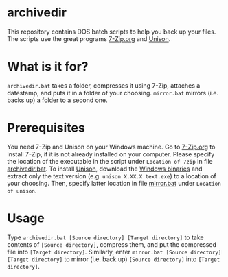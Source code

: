 # archivedir
This repository contains DOS batch scripts to help you back up your files. The scripts use the great programs [7-Zip.org](https://www.7-zip.org/) and [Unison](https://www.cis.upenn.edu/~bcpierce/unison/).

# What is it for?
`archivedir.bat` takes a folder, compresses it using 7-Zip, attaches a datestamp, and puts it in a folder of your choosing. `mirror.bat` mirrors (i.e. backs up) a folder to a second one.

# Prerequisites
You need 7-Zip and Unison on your Windows machine. Go to [7-Zip.org](https://www.7-zip.org/) to install 7-Zip, if it is not already installed on your computer. Please specify the location of the executable in the script under `Location of 7zip` in file [archivedir.bat](archivedir.bat). To install [Unison](https://www.cis.upenn.edu/~bcpierce/unison/), download the [Windows binaries](https://www.irif.fr/~vouillon/unison/) and extract only the text version (e.g. `unison X.XX.X text.exe`) to a location of your choosing. Then, specify latter location in file [mirror.bat](mirror.bat) under `Location of unison`.

# Usage
Type `archivedir.bat [Source directory] [Target directory]` to take contents of `[Source directory]`, compress them, and put the compressed file into `[Target directory]`. Similarly, enter `mirror.bat [Source directory] [Target directory]` to mirror (i.e. back up) `[Source directory]` into `[Target directory]`.

